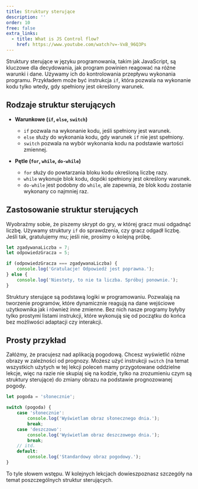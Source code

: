```yaml
---
title: Struktury sterujące
description: ''
order: 10
free: false
extra_links:
  - title: What is JS Control flow?
    href: https://www.youtube.com/watch?v=-VxB_96Q3Ps
---
```


Struktury sterujące w języku programowania, takim jak JavaScript, są kluczowe dla decydowania, jak program powinien reagować na różne warunki i dane. Używamy ich do kontrolowania przepływu wykonania programu. Przykładem może być instrukcja `if`, która pozwala na wykonanie kodu tylko wtedy, gdy spełniony jest określony warunek.

## Rodzaje struktur sterujących

- **Warunkowe (`if`, `else`, `switch`)**

  - `if` pozwala na wykonanie kodu, jeśli spełniony jest warunek.
  - `else` służy do wykonania kodu, gdy warunek `if` nie jest spełniony.
  - `switch` pozwala na wybór wykonania kodu na podstawie wartości zmiennej.

- **Pętle (`for`, `while`, `do-while`)**
  - `for` służy do powtarzania bloku kodu określoną liczbę razy.
  - `while` wykonuje blok kodu, dopóki spełniony jest określony warunek.
  - `do-while` jest podobny do `while`, ale zapewnia, że blok kodu zostanie wykonany co najmniej raz.

## Zastosowanie struktur sterujących

Wyobraźmy sobie, że piszemy skrypt do gry, w której gracz musi odgadnąć liczbę. Używamy struktury `if` do sprawdzenia, czy gracz odgadł liczbę. Jeśli tak, gratulujemy mu; jeśli nie, prosimy o kolejną próbę.

```javascript
let zgadywanaLiczba = 7;
let odpowiedzGracza = 5;

if (odpowiedzGracza === zgadywanaLiczba) {
	console.log('Gratulacje! Odpowiedź jest poprawna.');
} else {
	console.log('Niestety, to nie ta liczba. Spróbuj ponownie.');
}
```

Struktury sterujące są podstawą logiki w programowaniu. Pozwalają na tworzenie programów, które dynamicznie reagują na dane wejściowe użytkownika jak i również inne zmienne. Bez nich nasze programy byłyby tylko prostymi listami instrukcji, które wykonują się od początku do końca bez możliwości adaptacji czy interakcji.

## Prosty przykład

Załóżmy, że pracujesz nad aplikacją pogodową. Chcesz wyświetlić różne obrazy w zależności od prognozy. Możesz użyć instrukcji `switch` (na temat wszystkich użytych w tej lekcji poleceń mamy przygotowane oddzielne lekcje, więc na razie nie skupiaj się na kodzie, tylko na zrozumieniu czym są struktury sterujące) do zmiany obrazu na podstawie prognozowanej pogody.

```javascript
let pogoda = 'słonecznie';

switch (pogoda) {
	case 'słonecznie':
		console.log('Wyświetlam obraz słonecznego dnia.');
		break;
	case 'deszczowo':
		console.log('Wyświetlam obraz deszczowego dnia.');
		break;
	// itd.
	default:
		console.log('Standardowy obraz pogodowy.');
}
```

To tyle słowem wstępu. W kolejnych lekcjach dowieszpoznasz szczegóły na temat poszczególnych struktur sterujących.
